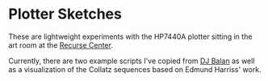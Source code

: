 # Plotter Sketches

These are lightweight experiments with the HP7440A plotter sitting in the art room at the [Recurse Center](https://www.recurse.com).

Currently, there are two example scripts I've copied from [DJ Balan](https://github.com/dbalan/plotter-scripts) as well as a visualization of the Collatz sequences based on Edmund Harriss' work.
